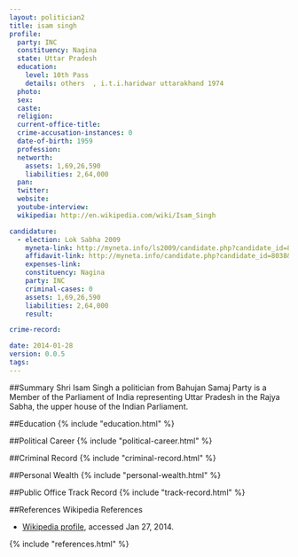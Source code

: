 ```yaml
---
layout: politician2
title: isam singh
profile: 
  party: INC
  constituency: Nagina
  state: Uttar Pradesh
  education: 
    level: 10th Pass
    details: others  , i.t.i.haridwar uttarakhand 1974
  photo: 
  sex: 
  caste: 
  religion: 
  current-office-title: 
  crime-accusation-instances: 0
  date-of-birth: 1959
  profession: 
  networth: 
    assets: 1,69,26,590
    liabilities: 2,64,000
  pan: 
  twitter: 
  website: 
  youtube-interview: 
  wikipedia: http://en.wikipedia.com/wiki/Isam_Singh

candidature: 
  - election: Lok Sabha 2009
    myneta-link: http://myneta.info/ls2009/candidate.php?candidate_id=8038
    affidavit-link: http://myneta.info/candidate.php?candidate_id=8038&scan=original
    expenses-link: 
    constituency: Nagina 
    party: INC
    criminal-cases: 0
    assets: 1,69,26,590
    liabilities: 2,64,000
    result:  

crime-record: 

date: 2014-01-28
version: 0.0.5
tags: 
---
```

##Summary
Shri Isam Singh a politician from Bahujan Samaj Party is a Member of the Parliament of India representing Uttar Pradesh in the Rajya Sabha, the upper house of the Indian Parliament.


##Education
{% include "education.html" %}


##Political Career
{% include "political-career.html" %}


##Criminal Record
{% include "criminal-record.html" %}


##Personal Wealth
{% include "personal-wealth.html" %}


##Public Office Track Record
{% include "track-record.html" %}


##References
Wikipedia References
- [Wikipedia profile]({{page.profile.wikipedia}}), accessed Jan 27, 2014.



{% include "references.html" %}